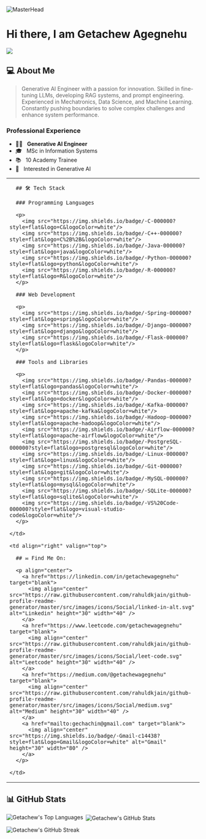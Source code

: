 ![MasterHead](https://github.com/getachewagegnehu/getachewagegnehu/blob/main/getachewbanner.jpeg)

# Hi there, I am Getachew Agegnehu

![](https://komarev.com/ghpvc/?username=your-getachewagegnehu&color=0069b4)

## 💻 About Me

> Generative AI Engineer with a passion for innovation. Skilled in fine-tuning LLMs, developing RAG systems, and prompt engineering.  
> Experienced in Mechatronics, Data Science, and Machine Learning.  
> Constantly pushing boundaries to solve complex challenges and enhance system performance.

### Professional Experience

- 👩‍💻 &nbsp; **Generative AI Engineer**
- 🎓 &nbsp; MSc in Information Systems
- 📚 &nbsp; 10 Academy Trainee
- 🤔 &nbsp; Interested in Generative AI

<table style="width:100%">
  <tr>
    <td>
      
      ## 🛠️ Tech Stack

      ### Programming Languages

      <p>
        <img src="https://img.shields.io/badge/-C-000000?style=flat&logo=C&logoColor=white"/> 
        <img src="https://img.shields.io/badge/-C++-000000?style=flat&logo=C%2B%2B&logoColor=white"/> 
        <img src="https://img.shields.io/badge/-Java-000000?style=flat&logo=java&logoColor=white"/> 
        <img src="https://img.shields.io/badge/-Python-000000?style=flat&logo=python&logoColor=white"/> 
        <img src="https://img.shields.io/badge/-R-000000?style=flat&logo=R&logoColor=white"/> 
      </p>

      ### Web Development

      <p>
        <img src="https://img.shields.io/badge/-Spring-000000?style=flat&logo=spring&logoColor=white"/> 
        <img src="https://img.shields.io/badge/-Django-000000?style=flat&logo=django&logoColor=white"/> 
        <img src="https://img.shields.io/badge/-Flask-000000?style=flat&logo=flask&logoColor=white"/> 
      </p>

      ### Tools and Libraries

      <p>
        <img src="https://img.shields.io/badge/-Pandas-000000?style=flat&logo=pandas&logoColor=white"/> 
        <img src="https://img.shields.io/badge/-Docker-000000?style=flat&logo=docker&logoColor=white"/>
        <img src="https://img.shields.io/badge/-Kafka-000000?style=flat&logo=apache-kafka&logoColor=white"/>
        <img src="https://img.shields.io/badge/-Hadoop-000000?style=flat&logo=apache-hadoop&logoColor=white"/>
        <img src="https://img.shields.io/badge/-Airflow-000000?style=flat&logo=apache-airflow&logoColor=white"/>
        <img src="https://img.shields.io/badge/-PostgreSQL-000000?style=flat&logo=postgresql&logoColor=white"/>
        <img src="https://img.shields.io/badge/-Linux-000000?style=flat&logo=linux&logoColor=white"/> 
        <img src="https://img.shields.io/badge/-Git-000000?style=flat&logo=git&logoColor=white"/> 
        <img src="https://img.shields.io/badge/-MySQL-000000?style=flat&logo=mysql&logoColor=white"/> 
        <img src="https://img.shields.io/badge/-SQLite-000000?style=flat&logo=sqlite&logoColor=white"/> 
        <img src="https://img.shields.io/badge/-VS%20Code-000000?style=flat&logo=visual-studio-code&logoColor=white"/> 
      </p>
      
    </td>
    
    <td align="right" valign="top">

      ## ✉️ Find Me On:

      <p align="center">
        <a href="https://linkedin.com/in/getachewagegnehu" target="blank">
          <img align="center" src="https://raw.githubusercontent.com/rahuldkjain/github-profile-readme-generator/master/src/images/icons/Social/linked-in-alt.svg" alt="Linkedin" height="30" width="40" />
        </a>
        <a href="https://www.leetcode.com/getachewagegnehu" target="blank">
          <img align="center" src="https://raw.githubusercontent.com/rahuldkjain/github-profile-readme-generator/master/src/images/icons/Social/leet-code.svg" alt="Leetcode" height="30" width="40" />
        </a>
        <a href="https://medium.com/@getachewagegnehu" target="blank">
          <img align="center" src="https://raw.githubusercontent.com/rahuldkjain/github-profile-readme-generator/master/src/images/icons/Social/medium.svg" alt="Medium" height="30" width="40" />
        </a>
        <a href="mailto:gechachin@gmail.com" target="blank">
          <img align="center" src="https://img.shields.io/badge/-Gmail-c14438?style=flat&logo=Gmail&logoColor=white" alt="Gmail" height="30" width="80" />
        </a>
      </p>

    </td>
  </tr>
</table>

## 📊 GitHub Stats

<p>
  <img align="left" src="https://github-readme-stats.vercel.app/api/top-langs?username=getachewagegnehu&show_icons=true&locale=en&layout=compact" alt="Getachew's Top Languages" />
</p>

<p>
  &nbsp;<img align="center" src="https://github-readme-stats.vercel.app/api?username=getachewagegnehu&show_icons=true&locale=en" alt="Getachew's GitHub Stats" />
</p>

<p>
  <img align="center" src="https://github-readme-streak-stats.herokuapp.com/?user=getachewagegnehu&" alt="Getachew's GitHub Streak" />
</p>
